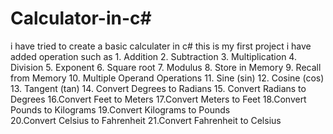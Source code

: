 # Calculator-in-c#

i have tried to create a basic calculater in c# this is my first project
i have added operation such as
                1. Addition
                2. Subtraction
                3. Multiplication
                4. Division
                5. Exponent
                6. Square root
                7. Modulus
                8. Store in Memory
                9. Recall from Memory
                10. Multiple Operand Operations
                11. Sine (sin)
                12. Cosine (cos)
                13. Tangent (tan)
                14. Convert Degrees to Radians
                15. Convert Radians to Degrees
                16.Convert Feet to Meters
                17.Convert Meters to Feet
                18.Convert Pounds to Kilograms
                19.Convert Kilograms to Pounds\
                20.Convert Celsius to Fahrenheit
                21.Convert Fahrenheit to Celsius
